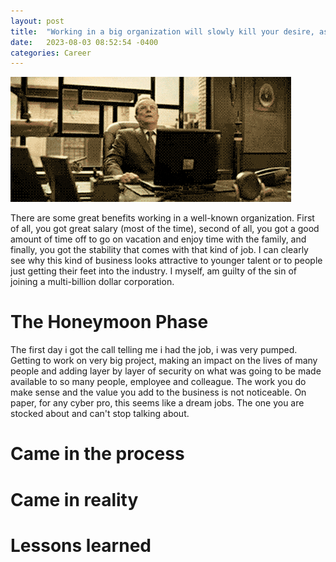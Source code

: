 ```yaml
---
layout: post
title:  "Working in a big organization will slowly kill your desire, as a security pro"
date:   2023-08-03 08:52:54 -0400
categories: Career
---
```

![Smash_PC](/assets/_media/smash.gif)

There are some great benefits working in a well-known organization. First of all, you got great salary (most of the time), second of all, you got a good amount of time off to go on vacation and enjoy time with the family, and finally, you got the stability that comes with that kind of job. I can clearly see why this kind of business looks attractive to younger talent or to people just getting their feet into the industry. I myself, am guilty of the sin of joining a multi-billion dollar corporation. 

# The Honeymoon Phase
The first day i got the call telling me i had the job, i was very pumped. Getting to work on very big project, making an impact on the lives of many people and adding layer by layer of security on what was going to be made available to so many people, employee and colleague. The work you do make sense and the value you add to the business is not noticeable. On paper, for any cyber pro, this seems like a dream jobs. The one you are stocked about and can't stop talking about.

# Came in the process


# Came in reality



# Lessons learned



[def]: smash.gif